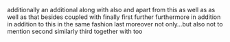 additionally
an additional
along with
also
and
apart from this
as well as
as well as that
besides
coupled with
finally
first
further
furthermore
in addition
in addition to this
in the same fashion
last
moreover
not only…but also
not to mention
second
similarly
third
together with
too
